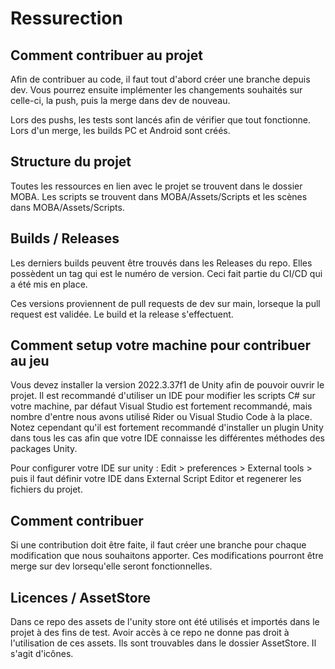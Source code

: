 # Ressurection

## Comment contribuer au projet

Afin de contribuer au code, il faut tout d'abord créer une branche depuis dev. Vous pourrez ensuite implémenter les changements souhaités sur celle-ci, la push, puis la merge dans dev de nouveau.

Lors des pushs, les tests sont lancés afin de vérifier que tout fonctionne. Lors d'un merge, les builds PC et Android sont créés.

## Structure du projet

Toutes les ressources en lien avec le projet se trouvent dans le dossier MOBA. Les scripts se trouvent dans MOBA/Assets/Scripts et les scènes dans MOBA/Assets/Scripts.

## Builds / Releases
Les derniers builds peuvent être trouvés dans les Releases du repo. Elles possèdent un tag qui est le numéro de version. Ceci fait partie du CI/CD qui a été mis en place.

Ces versions proviennent de pull requests de dev sur main, lorseque la pull request est validée. Le build et la release s'effectuent.


## Comment setup votre machine pour contribuer au jeu

Vous devez installer la version 2022.3.37f1 de Unity afin de pouvoir ouvrir le projet. Il est recommandé d'utiliser un IDE pour modifier les scripts C# sur votre machine, par défaut Visual Studio est fortement recommandé, mais nombre d'entre nous avons utilisé Rider ou Visual Studio Code à la place. Notez cependant qu'il est fortement recommandé d'installer un plugin Unity dans tous les cas afin que votre IDE connaisse les différentes méthodes des packages Unity.

Pour configurer votre IDE sur unity : Edit > preferences > External tools > puis il faut définir votre IDE dans External Script Editor et regenerer les fichiers du projet.

## Comment contribuer
Si une contribution doit être faite, il faut créer une branche pour chaque modification que nous souhaitons apporter. Ces modifications pourront être merge sur dev lorsequ'elle seront fonctionnelles.

## Licences / AssetStore
Dans ce repo des assets de l'unity store ont été utilisés et importés dans le projet à des fins de test. Avoir accès à ce repo ne donne pas droit à l'utilisation de ces assets. Ils sont trouvables dans le dossier AssetStore. Il s'agit d'icônes.